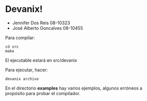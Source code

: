 # Devanix!

*   Jennifer Dos Reis 08-10323
*   José Alberto Goncalves 08-10455

Para compilar:

    cd src
    make

El ejecutable estará en src/devanix

Para ejecutar, hacer:

    devanix archivo

En el directorio **examples** hay varios ejemplos, algunos erróneos a propósito
para probar el compilador.